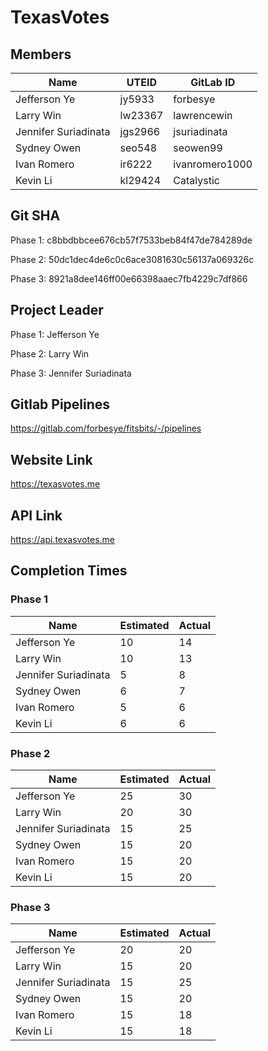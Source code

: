 # TexasVotes

## Members

|  Name | UTEID  | GitLab ID  |
|---|---|---|
|Jefferson Ye|jy5933|forbesye|
|Larry Win|lw23367|lawrencewin|
|Jennifer Suriadinata|jgs2966|jsuriadinata|
|Sydney Owen|seo548|seowen99|
|Ivan Romero|ir6222|ivanromero1000|
|Kevin Li|kl29424|Catalystic|

## Git SHA
Phase 1: c8bbdbbcee676cb57f7533beb84f47de784289de

Phase 2: 50dc1dec4de6c0c6ace3081630c56137a069326c

Phase 3: 8921a8dee146ff00e66398aaec7fb4229c7df866

## Project Leader
Phase 1: Jefferson Ye

Phase 2: Larry Win

Phase 3: Jennifer Suriadinata

## Gitlab Pipelines
https://gitlab.com/forbesye/fitsbits/-/pipelines

## Website Link
https://texasvotes.me

## API Link
https://api.texasvotes.me

## Completion Times

### Phase 1
| Name | Estimated | Actual |
|------|-----------|--------|
|Jefferson Ye|10|14|
|Larry Win|10|13|
|Jennifer Suriadinata|5|8|
|Sydney Owen|6|7|
|Ivan Romero|5|6|
|Kevin Li|6|6|

### Phase 2
| Name | Estimated | Actual |
|------|-----------|--------|
|Jefferson Ye|25|30|
|Larry Win|20|30|
|Jennifer Suriadinata|15|25|
|Sydney Owen|15|20|
|Ivan Romero|15|20|
|Kevin Li|15|20|

### Phase 3
| Name | Estimated | Actual |
|------|-----------|--------|
|Jefferson Ye|20|20|
|Larry Win|15|20|
|Jennifer Suriadinata|15|25|
|Sydney Owen|15|20|
|Ivan Romero|15|18|
|Kevin Li|15|18|